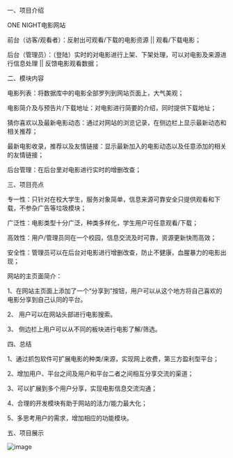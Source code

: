 一、项目介绍

ONE NIGHT电影网站

前台（访客/观看者）：反射出可观看/下载的电影资源  ||  观看/下载电影；

后台（管理员）：（登陆）实时的对电影进行上架、下架处理，可以对电影及来源进行信息处理 || 反馈电影观看数据；

二、模块内容

电影列表：将数据库中的电影全部罗列到网站页面上，大气美观；

电影简介及与预告片/下载地址：对电影进行简要的介绍，同时提供下载地址；

猜你喜欢以及最新电影动态：通过对网站的浏览记录，在侧边栏上显示最新动态和相关推荐；

最新电影收录，推荐以及友情链接：显示最新加入的电影动态以及任意添加的相关的友情链接；

后台管理：在后台里对电影进行实时的增删改查；

三、项目亮点

专一性：只针对在校大学生，服务对象简单，信息来源可靠安全只提供观看和下载，不参杂广告等垃圾模块；

广泛性：电影类型十分广泛，种类多样化，学生用户可任意观看/下载；

高效性：用户/管理员同在一个校园，信息交流及时可靠，资源更新快而高效；

安全性：管理员可以在后台对电影进行增删改查，防止不健康，血腥暴力的电影出现；

网站的主页面简介：

   1、在网站主页面上添加了一个“分享到”按钮，用户可以从这个地方将自己喜欢的电影分享到自己认同的平台。
   
   2、 用户可以在网站头部进行电影搜索。
   
   3、 侧边栏上用户可以从不同的板块进行电影了解/筛选。    

四、总结

1、通过抓包软件可扩展电影的种类/来源，实现网上收费，第三方盈利型平台；

2、增加用户、平台之间及用户和平台二者之间相互分享交流的渠道；

3、可以扩展到多个用户分享，实现电影信息交流沟通；

4、合理的开发模块有助于网站的活力/能力最大化；

5、多思考用户的需求，增加相应的功能模块。

五、项目展示

![image](https://github.com/HideInRow/Project/raw/master/图片1.png)
